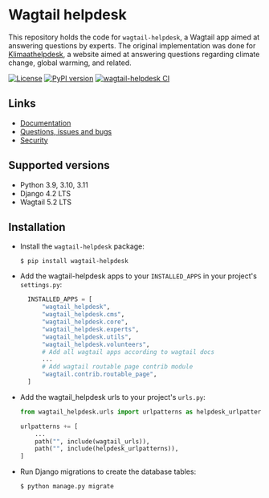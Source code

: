 # Wagtail helpdesk

This repository holds the code for `wagtail-helpdesk`, a Wagtail app aimed at answering questions by experts. The original implementation was done for [Klimaathelpdesk](https://klimaathelpdesk.org), a website aimed at answering questions regarding climate change, global warming, and related.

[![License](https://img.shields.io/github/license/Klimaat-Helpdesk/wagtail-helpdesk)](https://github.com/Klimaat-Helpdesk/wagtail-helpdesk/blob/main/LICENSE)
[![PyPI version](https://badge.fury.io/py/wagtail-helpdesk.svg)](https://badge.fury.io/py/wagtail-helpdesk)
[![wagtail-helpdesk CI](https://github.com/Klimaat-Helpdesk/wagtail-helpdesk/actions/workflows/test.yml/badge.svg)](https://github.com/Klimaat-Helpdesk/wagtail-helpdesk/actions/workflows/test.yml)

## Links

- [Documentation](https://github.com/Klimaat-Helpdesk/wagtail-helpdesk/blob/main/README.md)
- [Questions, issues and bugs](https://github.com/Klimaat-Helpdesk/wagtail-helpdesk/issues)
- [Security](https://github.com/Klimaat-Helpdesk/wagtail-helpdesk/security)

## Supported versions

- Python 3.9, 3.10, 3.11
- Django 4.2 LTS
- Wagtail 5.2 LTS

## Installation

- Install the `wagtail-helpdesk` package:

  `$ pip install wagtail-helpdesk`

- Add the wagtail-helpdesk apps to your `INSTALLED_APPS` in your project's `settings.py`:
  ```python
    INSTALLED_APPS = [
        "wagtail_helpdesk",
        "wagtail_helpdesk.cms",
        "wagtail_helpdesk.core",
        "wagtail_helpdesk.experts",
        "wagtail_helpdesk.utils",
        "wagtail_helpdesk.volunteers",
        # Add all wagtail apps according to wagtail docs
        ...
        # Add wagtail routable page contrib module
        "wagtail.contrib.routable_page",
    ]
  ```

- Add the wagtail_helpdesk urls to your project's `urls.py`:
  ```python
  from wagtail_helpdesk.urls import urlpatterns as helpdesk_urlpatterns
  
  urlpatterns += [
      ...
      path("", include(wagtail_urls)),
      path("", include(helpdesk_urlpatterns)),
  ]
  ```


- Run Django migrations to create the database tables:

  `$ python manage.py migrate`
